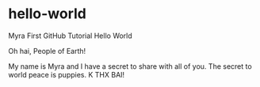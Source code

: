 # hello-world
Myra First GitHub Tutorial Hello World

Oh hai, People of Earth!

My name is Myra and I have a secret to share with all of you.
The secret to world peace is puppies.
K THX BAI!
